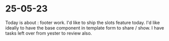 # 25-05-23

Today is about : footer work. I'd like to ship the slots feature today. I'd like ideally to have the base component in template form to share / show.
I have tasks left over from yester to review also.

